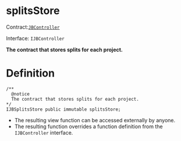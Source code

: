 # splitsStore

Contract:[`JBController`](../)​‌

Interface: `IJBController`

**The contract that stores splits for each project.**

# Definition

```solidity
/** 
  @notice 
  The contract that stores splits for each project.
*/
IJBSplitsStore public immutable splitsStore;
```

* The resulting view function can be accessed externally by anyone. 
* The resulting function overrides a function definition from the `IJBController` interface.